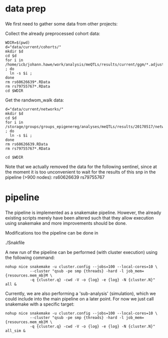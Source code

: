 ###
# data prep
###
We first need to gather some data from other projects:

Collect the already preprocessed cohort data:
```{bash}
WDIR=$(pwd)
d="data/current/cohorts/"
mkdir $d
cd $d
for i in /home/icb/johann.hawe/work/analysis/meQTLs/results/current/ggm/*.adjusted.data.RData ; do
  ln -s $i ;
done
rm rs60626639*.RData
rm rs79755767*.RData
cd $WDIR
```

Get the randwom_walk data:
```{bash}
d="data/current/networks/"
mkdir $d
cd $d
for i in /storage/groups/groups_epigenereg/analyses/meQTLs/results/20170517/networks/random_walk/rw_string_v9_ld_wb_plots/*.RData ; do 
  ln -s $i ; 
done
rm rs60626639.RData
rm rs79755767*.RData

cd $WDIR
```

Note that we actually removed the data for the following sentinel, since at the moment it is too unconvenient to 
wait for the results of this snp in the pipeline (>900 nodes):
rs60626639
rs79755767

###
# pipeline
###

The pipeline is implemented as a snakemake pipeline.
However, the already existing scripts merely have been altered such that they allow execution
using snakemake and more improvements should be done.

Modifications too the pipeline can be done in

./Snakfile

A new run of the pipeline can be performed (with cluster execution) using the following command:

```{bash}
nohup nice snakemake -u cluster.config --jobs=100 --local-cores=10 \
           --cluster "qsub -pe smp {threads} -hard -l job_mem={resources.mem_mb}M \
           -q {cluster.q} -cwd -V -o {log} -e {log} -N {cluster.N}" all & 
```

Currently, we are also performing a 'sub-analysis' (simulation), which we could include into the main
pipeline on a later point.
For now we just call snakemake with a specific target:

```{bash}
nohup nice snakemake -u cluster.config --jobs=100 --local-cores=10 \
           --cluster "qsub -pe smp {threads} -hard -l job_mem={resources.mem_mb}M \
           -q {cluster.q} -cwd -V -o {log} -e {log} -N {cluster.N}" all_sim &
```

